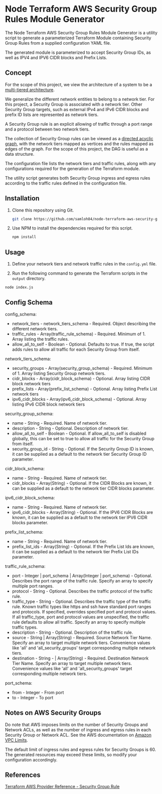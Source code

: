 # Node Terraform AWS Security Group Rules Module Generator

The Node Terraform AWS Security Group Rules Module Generator is a utility 
script to generate 
a parameterized Terraform Module containing Security Group Rules from a 
supplied configuration YAML file.

The generated module is parameterized to accept Security Group IDs, as well as 
IPV4 and IPV6 CIDR blocks and Prefix Lists.

## Concept
For the scope of this project, we view the architecture of a system to be a 
[multi-tiered architecture][wikipedia-multitier-architecture].

We generalize the different network entities to belong to a network tier. 
For this project, a Security Group is associated with a network tier. 
Other Security Group targets, such as external IPv4 and IPv6 CIDR blocks and 
prefix ID lists are represented as network tiers.

A Security Group rule is an explicit allowing of traffic through a port range 
and a protocol between two network tiers.

The collection of Security Group rules can be viewed as a 
[directed acyclic graph][wikipedia-directed-acyclic-graph], with the 
network tiers mapped as vertices and the rules mapped as edges of the graph. 
For the scope of this project, the DAG is useful  as a data structure.

The configuration file lists the network tiers and traffic rules, along with 
any configurations required for the generation of the Terraform module.

The utility script generates both Security Group ingress and egress rules 
according to the traffic rules defined in the configuration file.  

## Installation

1. Clone this repository using Git.

    ```bash
    git clone https://github.com/samloh84/node-terraform-aws-security-group-rules-module-generator
    ```

2. Use NPM to install the dependencies required for this script. 

    ```bash
    npm install
    ```

## Usage

1. Define your network tiers and network traffic rules in the `config.yml` file.

2. Run the following command to generate the Terraform scripts in the `output` directory.
```bash
node index.js
```

## Config Schema

config_schema: 
* network_tiers - network_tiers_schema - Required. Object describing the different network tiers.
* traffic_rules - Array(traffic_rule_schema) - Required. Minimum of 1. Array listing the traffic rules.
* allow_all_to_self - Boolean - Optional. Defaults to true. If true, the script adds rules to allow all traffic for each Security Group from itself.

network_tiers_schema:
* security_groups - Array(security_group_schema) - Required. Minimum of 1. Array listing Security Group network tiers.
* cidr_blocks - Array(cidr_block_schema) - Optional. Array listing CIDR block network tiers
* prefix_lists - Array(prefix_list_schema) - Optional. Array listing Prefix List network tiers
* ipv6_cidr_blocks - Array(ipv6_cidr_block_schema) - Optional. Array listing IPv6 CIDR block network tiers

security_group_schema:
* name - String - Required. Name of network tier.
* description - String - Optional. Description of network tier.
* allow_all_to_self - Boolean - Optional. If allow_all_to_self is disabled globally, this can be set to true to allow all traffic for the Security Group from itself.
* security_group_id - String - Optional. If the Security Group ID is known, it can be supplied as a default to the network tier Security Group ID parameter.


cidr_block_schema:
* name - String - Required. Name of network tier.
* cidr_blocks - Array(String) - Optional. If the CIDR Blocks are known, it can be supplied as a default to the network tier CIDR blocks parameter.


ipv6_cidr_block_schema:
* name - String - Required. Name of network tier.
* ipv6_cidr_blocks - Array(String) - Optional. If the IPV6 CIDR Blocks are known, it can be supplied as a default to the network tier IPV6 CIDR blocks parameter.


prefix_list_schema:
* name - String - Required. Name of network tier.
* prefix_list_ids - Array(String) - Optional. If the Prefix List Ids are known, it can be supplied as a default to the network tier Prefix List IDs parameter.

traffic_rule_schema:
* port - Integer | port_schema | Array(Integer | port_schema)  - Optional. Describes the port range of the traffic rule. Specify an array to specify multiple port ranges.
* protocol - String - Optional. Describes the traffic protocol of the traffic rule.
* traffic_type - String - Optional. Describes the traffic type of the traffic rule. Known traffic types like https and ssh have standard port ranges and protocols. If specified, overrides specified port and protocol values. If all traffic_type, port and protocol values are unspecified, the traffic rule defaults to allow all traffic. Specify an array to specify multiple traffic types.    
* description - String - Optional. Description of the traffic rule.
* source - String | Array(String) - Required. Source Network Tier Name.  Specify an array to target multiple network tiers. Convenience values like 'all' and 'all_security_groups' target corresponding multiple network tiers. 
* destination - String - | Array(String) - Required. Destination Network Tier Name. Specify an array to target multiple network tiers. Convenience values like 'all' and 'all_security_groups' target corresponding multiple network tiers.

port_schema:
* from - Integer - From port
* to - Integer - To port

## Notes on AWS Security Groups
Do note that AWS imposes limits on the number of Security Groups and 
Network ACLs, as well as the number of ingress and egress rules in each 
Security Group or Network ACL. See the AWS documentation on 
[Amazon VPC Limits][amazon-vpc-limits].

The default limit of ingress rules and egress rules for Security Groups is 60. 
The generated resources may exceed these limits, so modify your configuration 
accordingly. 

## References
[Terraform AWS Provider Reference - Security Group Rule][terraform-aws-security-group-rule]


[wikipedia-multitier-architecture]: https://en.wikipedia.org/wiki/Multitier_architecture
[wikipedia-directed-acyclic-graph]: https://en.wikipedia.org/wiki/Directed_acyclic_graph
[amazon-vpc-limits]: https://docs.aws.amazon.com/en_pv/vpc/latest/userguide/amazon-vpc-limits.html
[terraform-aws-security-group-rule]: https://www.terraform.io/docs/providers/aws/r/security_group_rule.html

